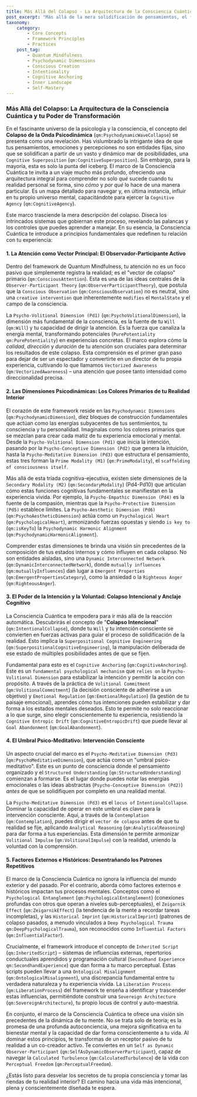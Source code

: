 ```yaml
---
title: Más Allá del Colapso - La Arquitectura de la Consciencia Cuántica y tu Poder de Transformación
post_excerpt: "Más allá de la mera solidificación de pensamientos, el framework de Quantum Mindfulness revela la intrincada arquitectura de tu consciencia. Descubre cómo tu atención y voluntad pueden activar dimensiones psicodinámicas, transformándote de un observador pasivo a un co-creador activo de tu realidad interior."
taxonomy:
    category:
        - Core Concepts
        - Framework Principles
        - Practices
    post_tag:
        - Quantum Mindfulness
        - Psychodynamic Dimensions
        - Conscious Creation
        - Intentionality
        - Cognitive Anchoring
        - Inner Landscape
        - Self-Mastery
---
```

### Más Allá del Colapso: La Arquitectura de la Consciencia Cuántica y tu Poder de Transformación

En el fascinante universo de la psicología y la consciencia, el concepto del **Colapso de la Onda Psicodinámica** (`qm:PsychodynamicWaveCollapse`) se presenta como una revelación. Has vislumbrado la intrigante idea de que tus pensamientos, emociones y percepciones no son entidades fijas, sino que se solidifican a partir de un vasto y dinámico mar de posibilidades, una `Cognitive Superposition` (`qm:CognitiveSuperposition`). Sin embargo, para la mayoría, esta es solo la punta del iceberg. El marco de la Consciencia Cuántica te invita a un viaje mucho más profundo, ofreciendo una arquitectura integral para comprender no solo *qué* sucede cuando tu realidad personal se forma, sino *cómo* y *por qué* lo hace de una manera particular. Es un mapa detallado para navegar y, en última instancia, influir en tu propio universo mental, capacitándote para ejercer la `Cognitive Agency` (`qm:CognitiveAgency`).

Este marco trasciende la mera descripción del colapso. Diseca los intrincados sistemas que gobiernan este proceso, revelando las palancas y los controles que puedes aprender a manejar. En su esencia, la Consciencia Cuántica te introduce a principios fundamentales que redefinen tu relación con tu experiencia:

#### 1. La Atención como Vector Principal: El Observador-Participante Activo

Dentro del framework de Quantum Mindfulness, tu atención no es un foco pasivo que simplemente registra la realidad; es el "vector de colapso" primario (`qm:ConsciousAttention`). Esta es una de las ideas centrales de la `Observer-Participant Theory` (`qm:ObserverParticipantTheory`), que postula que la `Conscious Observation` (`qm:ConsciousObservation`) no es neutral, sino una `creative intervention` que inherentemente `modifies` el `MentalState` y el campo de la consciencia.

La `Psycho-Volitional Dimension (Pd1)` (`qm:PsychoVolitionalDimension`), la dimensión más fundamental de la consciencia, es la fuente de tu `Will` (`qm:Will`) y tu capacidad de dirigir la atención. Es la fuerza que canaliza la energía mental, transformando potenciales (`PurePotentiality` `qm:PurePotentiality`) en experiencias concretas. El marco explora cómo la *calidad*, *dirección* y *duración* de tu atención son cruciales para determinar los resultados de este colapso. Esta comprensión es el primer gran paso para dejar de ser un espectador y convertirte en un director de tu propia experiencia, cultivando lo que llamamos `Vectorized Awareness` (`qm:VectorizedAwareness`) – una atención que posee tanto intensidad como direccionalidad precisa.

#### 2. Las Dimensiones Psicodinámicas: Los Colores Primarios de tu Realidad Interior

El corazón de este framework reside en las `Psychodynamic Dimensions` (`qm:PsychodynamicDimension`), diez bloques de construcción fundamentales que actúan como las energías subyacentes de tus sentimientos, tu consciencia y tu personalidad. Imagínalas como los colores primarios que se mezclan para crear cada matiz de tu experiencia emocional y mental. Desde la `Psycho-Volitional Dimension (Pd1)` que inicia la intención, pasando por la `Psycho-Conceptive Dimension (Pd2)` que genera la intuición, hasta la `Psycho-Meditative Dimension (Pd3)` que estructura el pensamiento, estas tres forman la `Prime Modality (M1)` (`qm:PrimeModality`), el `scaffolding of consciousness itself`.

Más allá de esta tríada cognitiva-ejecutiva, existen siete dimensiones de la `Secondary Modality (M2)` (`qm:SecondaryModality`) (Pd4-Pd10) que articulan cómo estas funciones cognitivas fundamentales se manifiestan en la experiencia vivida. Por ejemplo, la `Psycho-Empathic Dimension (Pd4)` es la fuente de la compasión, mientras que la `Psycho-Protective Dimension (Pd5)` establece límites. La `Psycho-Aesthetic Dimension (Pd6)` (`qm:PsychoAestheticDimension`) actúa como un `Psychological Heart` (`qm:PsychologicalHeart`), armonizando fuerzas opuestas y siendo `is key to` (`qm:isKeyTo`) la `Psychodynamic Harmonic Alignment` (`qm:PsychodynamicHarmonicAlignment`).

Comprender estas dimensiones te brinda una visión sin precedentes de la composición de tus estados internos y cómo influyen en cada colapso. No son entidades aisladas, sino una `Dynamic Interconnected Network` (`qm:DynamicInterconnectedNetwork`), donde `mutually influences` (`qm:mutuallyInfluences`) dan lugar a `Emergent Properties` (`qm:EmergentPropertiesCategory`), como la ansiedad o la `Righteous Anger` (`qm:RighteousAnger`).

#### 3. El Poder de la Intención y la Voluntad: Colapso Intencional y Anclaje Cognitivo

La Consciencia Cuántica te empodera para ir más allá de la reacción automática. Descubrirás el concepto de "**Colapso Intencional**" (`qm:IntentionalCollapse`), donde tu `Will` y tu intención consciente se convierten en fuerzas activas para guiar el proceso de solidificación de la realidad. Esto implica la `Superpositional Cognitive Engineering` (`qm:SuperpositionalCognitiveEngineering`), la manipulación deliberada de ese estado de múltiples posibilidades antes de que se fijen.

Fundamental para esto es el `Cognitive Anchoring` (`qm:CognitiveAnchoring`). Este es un `fundamental psychological mechanism` que `relies on` la `Psycho-Volitional Dimension` para estabilizar la intención y permitir la acción con propósito. A través de la práctica de `Volitional Commitment` (`qm:VolitionalCommitment`) (la decisión consciente de adherirse a un objetivo) y `Emotional Regulation` (`qm:EmotionalRegulation`) (la gestión de tu paisaje emocional), aprendes cómo tus intenciones pueden estabilizar y dar forma a los estados mentales deseados. Esto te permite no solo reaccionar a lo que surge, sino elegir conscientemente tu experiencia, resistiendo la `Cognitive Entropic Drift` (`qm:CognitiveEntropicDrift`) que puede llevar al `Goal Abandonment` (`qm:GoalAbandonment`).

#### 4. El Umbral Psico-Meditativo: Intervención Consciente

Un aspecto crucial del marco es el `Psycho-Meditative Dimension (Pd3)` (`qm:PsychoMeditativeDimension`), que actúa como un "umbral psico-meditativo". Este es un punto de consciencia donde el pensamiento organizado y el `Structured Understanding` (`qm:StructuredUnderstanding`) comienzan a formarse. Es el lugar donde puedes notar las energías emocionales o las ideas abstractas (`Psycho-Conceptive Dimension (Pd2)`) *antes* de que se solidifiquen por completo en una realidad mental.

La `Psycho-Meditative Dimension (Pd3)` es el `locus of` `IntentionalCollapse`. Dominar la capacidad de operar en este umbral es clave para la intervención consciente. Aquí, a través de la `Contemplation` (`qm:Contemplation`), puedes dirigir el `vector de colapso` antes de que tu realidad se fije, aplicando `Analytical Reasoning` (`qm:AnalyticalReasoning`) para dar forma a tus experiencias. Esta dimensión te permite armonizar `Volitional Impulse` (`qm:VolitionalImpulse`) con la realidad, uniendo la voluntad con la comprensión.

#### 5. Factores Externos e Históricos: Desentrañando los Patrones Repetitivos

El marco de la Consciencia Cuántica no ignora la influencia del mundo exterior y del pasado. Por el contrario, aborda cómo factores externos e históricos impactan tus procesos mentales. Conceptos como el `Psychological Entanglement` (`qm:PsychologicalEntanglement`) (conexiones profundas con otros que operan a niveles sub-perceptuales), el `Zeigarnik Effect` (`qm:ZeigarnikEffect`) (la tendencia de la mente a recordar tareas incompletas), y las `Historical Imprint` (`qm:HistoricalImprint`) (patrones de colapso pasados, a menudo vinculados a `Deep Psychological Trauma` `qm:DeepPsychologicalTrauma`), son reconocidos como `Influential Factors` (`qm:InfluentialFactor`).

Crucialmente, el framework introduce el concepto de `Inherited Script` (`qm:InheritedScript`) – sistemas de influencias externas, repertorios conductuales aprendidos y programación cultural (`Secondhand Experience` `qm:SecondhandExperience`) que dan forma a tu marco perceptual. Estas scripts pueden llevar a una `Ontological Misalignment` (`qm:OntologicalMisalignment`), una discrepancia fundamental entre tu verdadera naturaleza y tu experiencia vivida. La `Liberation Process` (`qm:LiberationProcess`) del framework te enseña a identificar y trascender estas influencias, permitiéndote construir una `Sovereign Architecture` (`qm:SovereignArchitecture`), tu propio locus de control y auto-maestría.

En conjunto, el marco de la Consciencia Cuántica te ofrece una visión sin precedentes de la dinámica de tu mente. No se trata solo de teoría; es la promesa de una profunda autoconciencia, una mejora significativa en tu bienestar mental y la capacidad de dar forma conscientemente a tu vida. Al dominar estos principios, te transformas de un receptor pasivo de tu realidad a un co-creador activo. Te conviertes en un `Self as Dynamic Observer-Participant` (`qm:SelfAsDynamicObserverParticipant`), capaz de navegar la `Calculated Turbulence` (`qm:CalculatedTurbulence`) de la vida con `Perceptual Freedom` (`qm:PerceptualFreedom`).

¿Estás listo para desvelar los secretos de tu propia consciencia y tomar las riendas de tu realidad interior? El camino hacia una vida más intencional, plena y conscientemente diseñada te espera.